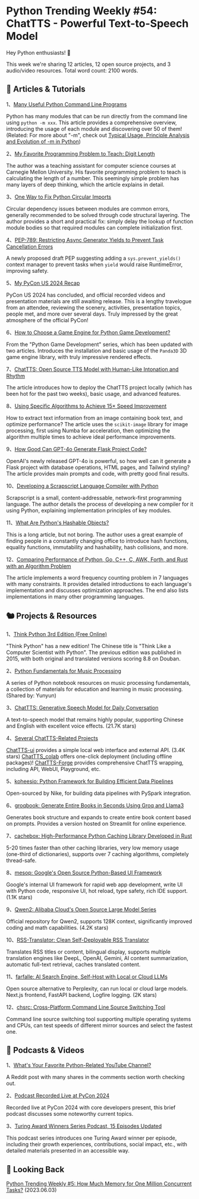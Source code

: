 # Python Trending Weekly #54: ChatTTS - Powerful Text-to-Speech Model

Hey Python enthusiasts! 🐍

This week we're sharing 12 articles, 12 open source projects, and 3 audio/video resources. Total word count: 2100 words.

## 🦄 Articles & Tutorials

1、[Many Useful Python Command Line Programs](https://www.pythonmorsels.com/cli-tools/)

Python has many modules that can be run directly from the command line using `python -m xxx`. This article provides a comprehensive overview, introducing the usage of each module and discovering over 50 of them! (Related: For more about "-m", check out [Typical Usage, Principle Analysis and Evolution of -m in Python](https://pythoncat.top/posts/2019-11-10-m))

2、[My Favorite Programming Problem to Teach: Digit Length](https://jstrieb.github.io/posts/digit-length/)

The author was a teaching assistant for computer science courses at Carnegie Mellon University. His favorite programming problem to teach is calculating the length of a number. This seemingly simple problem has many layers of deep thinking, which the article explains in detail.

3、[One Way to Fix Python Circular Imports](https://nedbatchelder.com/blog/202405/one_way_to_fix_python_circular_imports.html)

Circular dependency issues between modules are common errors, generally recommended to be solved through code structural layering. The author provides a short and practical fix: simply delay the lookup of function module bodies so that required modules can complete initialization first.

4、[PEP-789: Restricting Async Generator Yields to Prevent Task Cancellation Errors](https://peps.python.org/pep-0789/)

A newly proposed draft PEP suggesting adding a `sys.prevent_yields()` context manager to prevent tasks when `yield` would raise RuntimeError, improving safety.

5、[My PyCon US 2024 Recap](https://katherinemichel.github.io/portfolio/pycon-us-2024-recap.html)

PyCon US 2024 has concluded, and official recorded videos and presentation materials are still awaiting release. This is a lengthy travelogue from an attendee, reviewing the scenery, activities, presentation topics, people met, and more over several days. Truly impressed by the great atmosphere of the official PyCon!

6、[How to Choose a Game Engine for Python Game Development?](https://techartlife.com/gamedev/py-game/panda3d-engine-introduction)

From the "Python Game Development" series, which has been updated with two articles. Introduces the installation and basic usage of the `Panda3D` 3D game engine library, with truly impressive rendered effects.

7、[ChatTTS: Open Source TTS Model with Human-Like Intonation and Rhythm](https://juejin.cn/post/7374988830493868043)

The article introduces how to deploy the ChatTTS project locally (which has been hot for the past two weeks), basic usage, and advanced features.

8、[Using Specific Algorithms to Achieve 15× Speed Improvement](https://pythonspeed.com/articles/lets-optimize-median-local-threshold/)

How to extract text information from an image containing book text, and optimize performance? The article uses the `scikit-image` library for image processing, first using Numba for acceleration, then optimizing the algorithm multiple times to achieve ideal performance improvements.

9、[How Good Can GPT-4o Generate Flask Project Code?](https://ploomber.io/blog/gpt-4o-flask/)

OpenAI's newly released GPT-4o is powerful, so how well can it generate a Flask project with database operations, HTML pages, and Tailwind styling? The article provides main prompts and code, with pretty good final results.

10、[Developing a Scrapscript Language Compiler with Python](https://bernsteinbear.com/blog/scrapscript-baseline)

Scrapscript is a small, content-addressable, network-first programming language. The author details the process of developing a new compiler for it using Python, explaining implementation principles of key modules.

11、[What Are Python's Hashable Objects?](https://www.thepythoncodingstack.com/p/wheres-william-python-hash-hashable)

This is a long article, but not boring. The author uses a great example of finding people in a constantly changing office to introduce hash functions, equality functions, immutability and hashability, hash collisions, and more.

12、[Comparing Performance of Python, Go, C++, C, AWK, Forth, and Rust with an Algorithm Problem](https://benhoyt.com/writings/count-words/)

The article implements a word frequency counting problem in 7 languages with many constraints. It provides detailed introductions to each language's implementation and discusses optimization approaches. The end also lists implementations in many other programming languages.

## 🐿️ Projects & Resources

1、[Think Python 3rd Edition (Free Online)](https://allendowney.github.io/ThinkPython/)

"Think Python" has a new edition! The Chinese title is "Think Like a Computer Scientist with Python". The previous edition was published in 2015, with both original and translated versions scoring 8.8 on Douban.

2、[Python Fundamentals for Music Processing](https://www.audiolabs-erlangen.de/resources/MIR/FMP/C0/C0.html)

A series of Python notebook resources on music processing fundamentals, a collection of materials for education and learning in music processing. (Shared by: Yunyun)

3、[ChatTTS: Generative Speech Model for Daily Conversation](https://github.com/2noise/ChatTTS)

A text-to-speech model that remains highly popular, supporting Chinese and English with excellent voice effects. (21.7K stars)

4、[Several ChatTTS-Related Projects](https://xiaobot.net/p/python_weekly)

[ChatTTS-ui](https://github.com/jianchang512/ChatTTS-ui) provides a simple local web interface and external API. (3.4K stars) [ChatTTS_colab](https://github.com/6drf21e/ChatTTS_colab) offers one-click deployment (including offline packages)! [ChatTTS-Forge](https://github.com/lenML/ChatTTS-Forge) provides comprehensive ChatTTS wrapping, including API, WebUI, Playground, etc.

5、[koheesio: Python Framework for Building Efficient Data Pipelines](https://github.com/Nike-Inc/koheesio)

Open-sourced by Nike, for building data pipelines with PySpark integration.

6、[groqbook: Generate Entire Books in Seconds Using Groq and Llama3](https://github.com/Bklieger/groqbook)

Generates book structure and expands to create entire book content based on prompts. Provides a version hosted on Streamlit for online experience.

7、[cachebox: High-Performance Python Caching Library Developed in Rust](https://github.com/awolverp/cachebox)

5-20 times faster than other caching libraries, very low memory usage (one-third of dictionaries), supports over 7 caching algorithms, completely thread-safe.

8、[mesop: Google's Open Source Python-Based UI Framework](https://github.com/google/mesop)

Google's internal UI framework for rapid web app development, write UI with Python code, responsive UI, hot reload, type safety, rich IDE support. (1.1K stars)

9、[Qwen2: Alibaba Cloud's Open Source Large Model Series](https://github.com/QwenLM/Qwen2)

Official repository for Qwen2, supports 128K context, significantly improved coding and math capabilities. (4.2K stars)

10、[RSS-Translator: Clean Self-Deployable RSS Translator](https://github.com/rss-translator/RSS-Translator)

Translates RSS titles or content, bilingual display, supports multiple translation engines like DeepL, OpenAI, Gemini, AI content summarization, automatic full-text retrieval, caches translated content.

11、[farfalle: AI Search Engine, Self-Host with Local or Cloud LLMs](https://github.com/rashadphz/farfalle)

Open source alternative to Perplexity, can run local or cloud large models. Next.js frontend, FastAPI backend, Logfire logging. (2K stars)

12、[chsrc: Cross-Platform Command Line Source Switching Tool](https://github.com/RubyMetric/chsrc)

Command line source switching tool supporting multiple operating systems and CPUs, can test speeds of different mirror sources and select the fastest one.

## 🐢 Podcasts & Videos

1、[What's Your Favorite Python-Related YouTube Channel?](https://www.reddit.com/r/learnpython/comments/1cyeyp8/what_is_your_favorite_pythonrelated_youtube/)

A Reddit post with many shares in the comments section worth checking out.

2、[Podcast Recorded Live at PyCon 2024](https://podcasters.spotify.com/pod/show/corepy/episodes/Episode-11-Live-from-PyCon-2024-e2k75mc)

Recorded live at PyCon 2024 with core developers present, this brief podcast discusses some noteworthy current topics.

3、[Turing Award Winners Series Podcast, 15 Episodes Updated](https://liuyandong.com/archives/category/podcast)

This podcast series introduces one Turing Award winner per episode, including their growth experiences, contributions, social impact, etc., with detailed materials presented in an accessible way.

## 🐧 Looking Back

[Python Trending Weekly #5: How Much Memory for One Million Concurrent Tasks?](https://pythoncat.top/posts/2023-06-03-weekly5) (2023.06.03)
